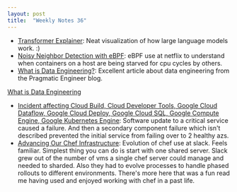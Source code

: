```yaml
---
layout: post
title:  "Weekly Notes 36"
---
```


* [Transformer Explainer](https://poloclub.github.io/transformer-explainer/): Neat visualization of how large language models work. :)
* [Noisy Neighbor Detection with eBPF](https://netflixtechblog.com/noisy-neighbor-detection-with-ebpf-64b1f4b3bbdd): eBPF use at netflix to understand when containers on a host are being starved for cpu cycles by others.
* [What is Data Engineering?](https://blog.pragmaticengineer.com/what-is-data-engineering/): Excellent article about data engineering from the Pragmatic Engineer blog.

[What is Data Engineering](/assets/papers_we_love/What_is_Data_Engineering-The_Pragmatic_Engineer.pdf)

* [Incident affecting Cloud Build, Cloud Developer Tools, Google Cloud Dataflow, Google Cloud Deploy, Google Cloud SQL, Google Compute Engine, Google Kubernetes Engine](https://status.cloud.google.com/incidents/XwnegjADrYy2GHJphG2V): Software update to a critical service caused a failure. And then a secondary component failure which isn't described prevented the initial service from failing over to 2 healthy azs.
* [Advancing Our Chef Infrastructure](https://slack.engineering/advancing-our-chef-infrastructure/): Evolution of chef use at slack. Feels familiar. Simplest thing you can do is start with one shared server. Slack grew out of the number of vms a single chef server could manage and needed to sharded. Also they had to evolve processes to handle phased rollouts to different environments. There's more here that was a fun read me having used and enjoyed working with chef in a past life.
